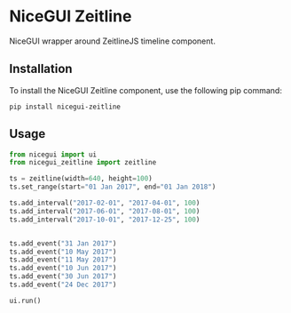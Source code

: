 # NiceGUI Zeitline

NiceGUI wrapper around ZeitlineJS timeline component.

## Installation

To install the NiceGUI Zeitline component, use the following pip command:

`pip install nicegui-zeitline`

## Usage

```python
from nicegui import ui
from nicegui_zeitline import zeitline

ts = zeitline(width=640, height=100)
ts.set_range(start="01 Jan 2017", end="01 Jan 2018")

ts.add_interval("2017-02-01", "2017-04-01", 100)
ts.add_interval("2017-06-01", "2017-08-01", 100)
ts.add_interval("2017-10-01", "2017-12-25", 100)


ts.add_event("31 Jan 2017")
ts.add_event("10 May 2017")
ts.add_event("11 May 2017")
ts.add_event("10 Jun 2017")
ts.add_event("30 Jun 2017")
ts.add_event("24 Dec 2017")

ui.run()
```

